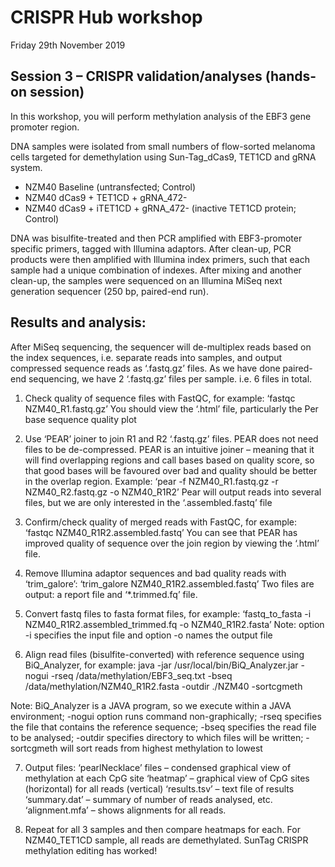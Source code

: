 # CRISPR Hub workshop 
Friday 29th November 2019

## Session 3 – CRISPR validation/analyses (hands-on session)

In this workshop, you will perform methylation analysis of the EBF3 gene promoter region.

DNA samples were isolated from small numbers of flow-sorted melanoma cells targeted for demethylation using Sun-Tag_dCas9, TET1CD and gRNA system. 

  * NZM40 Baseline (untransfected; Control)
  * NZM40 dCas9 + TET1CD + gRNA_472-
  * NZM40 dCas9 + iTET1CD + gRNA_472- (inactive TET1CD protein; Control)

DNA was bisulfite-treated and then PCR amplified with EBF3-promoter specific primers, tagged with Illumina adaptors. After clean-up, PCR products were then amplified with Illumina index primers, such that each sample had a unique combination of indexes. After mixing and another clean-up, the samples were sequenced on an Illumina MiSeq next generation sequencer (250 bp, paired-end run).

## Results and analysis:

After MiSeq sequencing, the sequencer will de-multiplex reads based on the index sequences, i.e. separate reads into samples, and output compressed sequence reads as ‘.fastq.gz’ files. As we have done paired-end sequencing, we have 2 ‘.fastq.gz’ files per sample. i.e. 6 files in total. 

  1. Check quality of sequence files with FastQC, for example:
‘fastqc NZM40_R1.fastq.gz’
You should view the ‘.html’ file, particularly the Per base sequence quality plot

  2. Use ‘PEAR’ joiner to join R1 and R2 ‘.fastq.gz’ files.
PEAR does not need files to be de-compressed. PEAR is an intuitive joiner – meaning that it will find overlapping regions and call bases based on quality score, so that good bases will be favoured over bad and quality should be better in the overlap region. Example:
‘pear -f  NZM40_R1.fastq.gz -r NZM40_R2.fastq.gz -o NZM40_R1R2’
Pear will output reads into several files, but we are only interested in the ‘.assembled.fastq’ file

  3. Confirm/check quality of merged reads with FastQC, for example:
‘fastqc NZM40_R1R2.assembled.fastq’
You can see that PEAR has improved quality of sequence over the join region by viewing the ‘.html’ file.

  4. Remove Illumina adaptor sequences and bad quality reads with ‘trim_galore’:
‘trim_galore NZM40_R1R2.assembled.fastq’
Two files are output: a report file and ‘*.trimmed.fq’ file.

  5. Convert fastq files to fasta format files, for example:
‘fastq_to_fasta -i NZM40_R1R2.assembled_trimmed.fq -o NZM40_R1R2.fasta’
Note:  option -i specifies the input file and option -o names the output file

  6. Align read files (bisulfite-converted) with reference sequence using BiQ_Analyzer, for example:
java -jar /usr/local/bin/BiQ_Analyzer.jar -nogui -rseq /data/methylation/EBF3_seq.txt -bseq /data/methylation/NZM40_R1R2.fasta -outdir ./NZM40 -sortcgmeth

Note: BiQ_Analyzer is a JAVA program, so we execute within a JAVA environment; -nogui option runs command non-graphically; -rseq specifies the file that contains the reference sequence; -bseq specifies the read file to be analysed; -outdir specifies directory to which files will be written; -sortcgmeth will sort reads from highest methylation to lowest

  7. Output files:
‘pearlNecklace’ files – condensed graphical view of methylation at each CpG site
‘heatmap’ – graphical view of CpG sites (horizontal) for all reads (vertical)
‘results.tsv’ – text file of results
‘summary.dat’ – summary of number of reads analysed, etc.
‘alignment.mfa’ – shows alignments for all reads.

  8. Repeat for all 3 samples and then compare heatmaps for each. For NZM40_TET1CD sample, all reads are demethylated. SunTag CRISPR methylation editing has worked!


